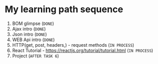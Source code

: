 # My learning path sequence
1. BOM glimpse (`DONE`)
2. Ajax intro (`DONE`)
3. Json intro (`DONE`)
4. WEB Api intro (`DONE`)
5. HTTP(get, post, headers,) - request methods (`IN PROCESS`)
6. React Tutorial - <https://reactjs.org/tutorial/tutorial.html> (`IN PROCESS`)
7. Project (`AFTER TASK 6`)

